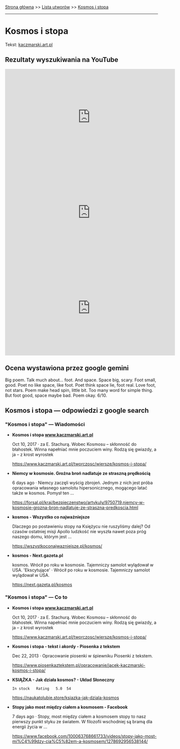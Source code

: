 [Strona główna](../index.md) >> [Lista utworów](../list.md) >> [Kosmos i stopa](222.md)

---

# Kosmos i stopa

Tekst: [kaczmarski.art.pl](https://www.kaczmarski.art.pl/tworczosc/wiersze/kosmos-i-stopa/)

## Rezultaty wyszukiwania na YouTube

<iframe width="560" height="315" src="https://www.youtube.com/embed/OQee9851Q34?si=IdontcarewhotheIRSsendsImnotpayingtaxes" title="YouTube video player" frameborder="0" allow="accelerometer; autoplay; clipboard-write; encrypted-media; gyroscope; picture-in-picture; web-share" referrerpolicy="strict-origin-when-cross-origin" allowfullscreen></iframe>

<iframe width="560" height="315" src="https://www.youtube.com/embed/ewXIReK7SMs?si=IdontcarewhotheIRSsendsImnotpayingtaxes" title="YouTube video player" frameborder="0" allow="accelerometer; autoplay; clipboard-write; encrypted-media; gyroscope; picture-in-picture; web-share" referrerpolicy="strict-origin-when-cross-origin" allowfullscreen></iframe>

<iframe width="560" height="315" src="https://www.youtube.com/embed/uIM3Bz8U52A?si=IdontcarewhotheIRSsendsImnotpayingtaxes" title="YouTube video player" frameborder="0" allow="accelerometer; autoplay; clipboard-write; encrypted-media; gyroscope; picture-in-picture; web-share" referrerpolicy="strict-origin-when-cross-origin" allowfullscreen></iframe>

## Ocena wystawiona przez google gemini

Big poem. Talk much about... foot. And space. Space big, scary. Foot small, good. Poet no like space, like foot. Poet think space lie, foot real. Love foot, not stars. Poem make head spin, little bit. Too many word for simple thing. But foot good, space maybe bad. Poem okay. 6/10.


## Kosmos i stopa — odpowiedzi z google search

### "Kosmos i stopa" — Wiadomości

- **Kosmos i stopa www.kaczmarski.art.pl**

    Oct 10, 2017  ·  za E. Stachurą. Wobec Kosmosu – skłonność do błahostek. Winna napełniać mnie poczuciem winy. Rodzą się gwiazdy, a ja – z krost wyrostek 

   <https://www.kaczmarski.art.pl/tworczosc/wiersze/kosmos-i-stopa/>
- **Niemcy w kosmosie. Groźna broń nadlatuje ze straszną prędkością**

    6 days ago  ·  Niemcy zaczęli wyścig zbrojeń. Jednym z nich jest próba opracowania własnego samolotu hipersonicznego, mogącego latać także w kosmos. Pomysł ten ... 

   <https://forsal.pl/kraj/bezpieczenstwo/artykuly/9750719,niemcy-w-kosmosie-grozna-bron-nadlatuje-ze-straszna-predkoscia.html>
- **kosmos - Wszystko co najważniejsze**

    Dlaczego po postawieniu stopy na Księżycu nie ruszyliśmy dalej? Od czasów ostatniej misji Apollo ludzkość nie wyszła nawet poza próg naszego domu, którym jest ... 

   <https://wszystkoconajwazniejsze.pl/kosmos/>
- **kosmos - Next.gazeta.pl**

    kosmos. Wrócił po roku w kosmosie. Tajemniczy samolot wylądował w USA. 'Ekscytujące' · Wrócił po roku w kosmosie. Tajemniczy samolot wylądował w USA. 

   <https://next.gazeta.pl/kosmos>

### "Kosmos i stopa" — Co to

- **Kosmos i stopa www.kaczmarski.art.pl**

    Oct 10, 2017  ·  za E. Stachurą. Wobec Kosmosu – skłonność do błahostek. Winna napełniać mnie poczuciem winy. Rodzą się gwiazdy, a ja – z krost wyrostek 

   <https://www.kaczmarski.art.pl/tworczosc/wiersze/kosmos-i-stopa/>
- **Kosmos i stopa - tekst i akordy - Piosenka z tekstem**

    Dec 22, 2013  ·  Opracowanie piosenki w śpiewniku Piosenki z tekstem. 

   <https://www.piosenkaztekstem.pl/opracowanie/jacek-kaczmarski-kosmos-i-stopa/>
- **KSIĄŻKA - Jak działa kosmos? - Układ Słoneczny**

      In stock   Rating   5.0  54 

   <https://naukatolubie.store/ksiazka-jak-dziala-kosmos>
- **Stopy jako most między ciałem a kosmosem - Facebook**

    7 days ago  ·  Stopy, most między ciałem a kosmosem stopy to nasz pierwszy punkt styku ze światem. W filozofii wschodniej są bramą dla energii życia w ... 

   <https://www.facebook.com/100063768661733/videos/stopy-jako-most-mi%C4%99dzy-cia%C5%82em-a-kosmosem/1278692956538144/>

